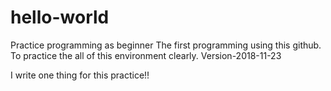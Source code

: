 # hello-world
Practice programming as beginner
The first programming using this github.
To practice the all of this environment clearly.
Version-2018-11-23

I write one thing for this practice!!
